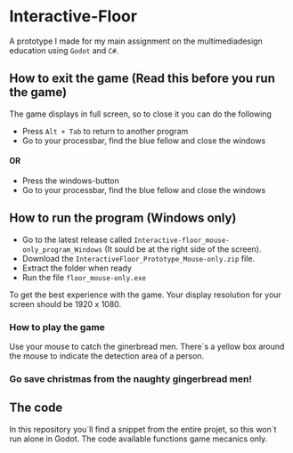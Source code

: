 # Interactive-Floor
A prototype I made for my main assignment on the multimediadesign education using `Godot` and `C#`.

## How to exit the game (Read this before you run the game)
The game displays in full screen, so to close it you can do the following
- Press `Alt + Tab` to return to another program
- Go to your processbar, find the blue fellow and close the windows

#### OR

- Press the windows-button
- Go to your processbar, find the blue fellow and close the windows

## How to run the program (Windows only)
- Go to the latest release called `Interactive-floor_mouse-only_program_Windows` (It sould be at the right side of the screen).
- Download the `InteractiveFloor_Prototype_Mouse-only.zip` file.
- Extract the folder when ready
- Run the file `floor_mouse-only.exe`

To get the best experience with the game. Your display resolution for your screen should be 1920 x 1080.

### How to play the game
Use your mouse to catch the ginerbread men. There´s a yellow box around the mouse to indicate the detection area of a person.


### Go save christmas from the naughty gingerbread men!

## The code
In this repository you´ll find a snippet from the entire projet, so this won´t run alone in Godot.
The code available functions game mecanics only.

